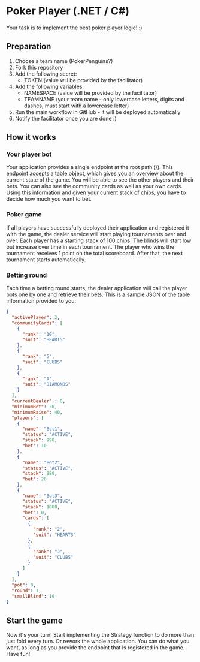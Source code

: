 # Poker Player (.NET / C#)

Your task is to implement the best poker player logic! :)

## Preparation
1. Choose a team name (PokerPenguins?)
2. Fork this repository
3. Add the following secret:
    * TOKEN (value will be provided by the facilitator)
4. Add the following variables:
    * NAMESPACE (value will be provided by the facilitator)
    * TEAMNAME (your team name - only lowercase letters, digits and dashes, must start with a lowercase letter)
4. Run the main workflow in GitHub - it will be deployed automatically
5. Notify the facilitator once you are done :)



## How it works
### Your player bot
Your application provides a single endpoint at the root path (/).
This endpoint accepts a table object, which gives you an overview about the
current state of the game.
You will be able to see the other players and their bets. You can also see
the community cards as well as your own cards. Using this information and given
your current stack of chips, you have to decide how much you want to bet.

### Poker game
If all players have successfully deployed their application and registered it
with the game, the dealer service will start playing tournaments over and over.
Each player has a starting stack of 100 chips. The blinds will start low but increase over time in each tournament.
The player who wins the tournament receives 1 point on the total scoreboard.
After that, the next tournament starts automatically.

### Betting round
Each time a betting round starts, the dealer application will call the player bots one by one and
retrieve their bets. This is a sample JSON of the table information provided to you:
```json
{
  "activePlayer": 2,
  "communityCards": [
    {
      "rank": "10",
      "suit": "HEARTS"
    },
    {
      "rank": "5",
      "suit": "CLUBS"
    },
    {
      "rank": "A",
      "suit": "DIAMONDS"
    }
  ],
  "currentDealer" : 0,
  "minimumBet": 20,
  "minimumRaise": 40,
  "players": [
    {
      "name": "Bot1",
      "status": "ACTIVE",
      "stack": 990,
      "bet": 10
    },
    {
      "name": "Bot2",
      "status": "ACTIVE",
      "stack": 980,
      "bet": 20
    },
    {
      "name": "Bot3",
      "status": "ACTIVE",
      "stack": 1000,
      "bet": 0,
      "cards": [
        {
          "rank": "2",
          "suit": "HEARTS"
        },
        {
          "rank": "J",
          "suit": "CLUBS"
        }
      ]
    }
  ],
  "pot": 0,
  "round": 1,
  "smallBlind": 10
}
```
## Start the game
Now it's your turn! Start implementing the Strategy function to do more than just fold every turn.
Or rework the whole application. You can do what you want, as long as you provide the endpoint that is registered in the game.
Have fun!